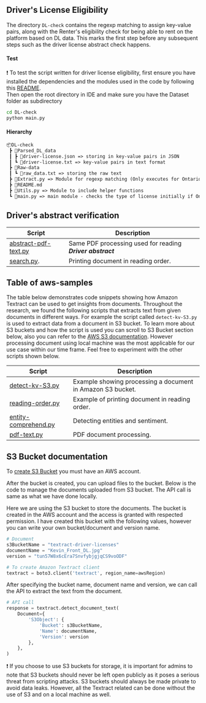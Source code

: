 
## Driver's License Eligibility
The directory `DL-check` contains the regexp matching to assign key-value pairs, along with the Renter's eligibility check for being able to rent on the platform based on DL data. This marks the first step before any subsequent steps such as the driver license abstract check happens. 
#### Test
❗ To test the script written for driver license eligibility, first ensure you have installed the dependencies and the modules used in the code by following this [README](https://github.com/batunpc/ridealike-dev/tree/main/DL-check).\
Then open the root directory in IDE  and make sure you have the Dataset folder as subdirectory<br />
```bash
cd DL-check 
python main.py
```
#### Hierarchy 

```txt
📦DL-check 
 ┣ 📂Parsed_DL_data
 ┃ ┣ 📜driver-license.json => storing in key-value pairs in JSON
 ┃ ┗ 📜driver-license.txt => key-value pairs in text format
 ┣ 📂Raw-data
 ┃ ┗ 📜raw_data.txt => storing the raw text
 ┣ 📜Extract.py => Module for regexp matching (Only executes for Ontario Licenses)
 ┣ 📜README.md 
 ┣ 📜Utils.py => Module to include helper functions
 ┗ 📜main.py => main module - checks the type of license initially if Ontario then calls Extract.py to restructure the data
```
## Driver's abstract verification

| Script                                                                    | Description                                                |
| ------------------------------------------------------------------------- | -----------------------------------------------------------
| [abstract-pdf-text.py](./abstract-algorithm/abstract-pdf-text.py)         | Same PDF processing used for reading **_Driver abstract_** |  
| [search.py](./abstract-algorithm/search.py).                              | Printing document in reading order.                        |

## Table of aws-samples
The table below demonstrates code snippets showing how Amazon Textract can be used to get insights from documents. Throughout the research, we found the following scripts that extracts text from given documents in different ways. For example the script called `detect-kv-S3.py` is used to extract data from a document in S3 bucket. To learn more about S3 buckets and how the script is used you can scroll to S3 Bucket section below, also you can refer to the [AWS S3 documentation](https://boto3.readthedocs.io/en/latest/reference/services/s3.html). However processing document using local machine was the most applicable for our use case within our time frame. Feel free to experiment with the other scripts shown below.

| Script                                                          | Description                                                     |
| ----------------------------------------------------------------| ----------------------------------------------------------------|
| [detect-kv-S3.py](./aws-samples/detect-kv-S3.py)                | Example showing processing a document in Amazon S3 bucket.      |
| [reading-order.py](./aws-samples/reading-order.py)              | Example of printing document in reading order.                  |
| [entity-comprehend.py](./aws-samples/entity-comprehend.py)      | Detecting entities and sentiment.                               |
| [pdf-text.py](./aws-samples/pdf-text.py)                        | PDF document processing.                                        |



## S3 Bucket documentation
To [create S3 Bucket](https://docs.aws.amazon.com/AmazonS3/latest/userguide/creating-bucket.html) you must have an AWS account. 

After the bucket is created, you can upload files to the bucket. Below is the code to manage the documents uploaded from S3 bucket. The API call is same as what we have done locally.



Here we are using the S3 bucket to store the documents. The bucket is created in the AWS account and the access is granted with respected permission. I have created this bucket with the following values, however you can write your own bucket/document and version name.
```python
# Document
s3BucketName = "textract-driver-licenses"
documentName = "Kevin_Front_DL.jpg"
version = "tun57W8x6cEra7SnvfybjgjqCS9voODF"

# To create Amazon Textract client
textract = boto3.client('textract', region_name=awsRegion)

```
After specifying the bucket name, document name and version, we can call the API to extract the text from the document.

```python
# API call
response = textract.detect_document_text(
    Document={
        'S3Object': {
            'Bucket': s3BucketName,
            'Name': documentName,
            'Version': version
        },
    },
)
```

❗ If you choose to use S3 buckets for storage, it is important for admins to note that S3 buckets should never be left open publicly as it poses a serious threat from scripting attacks. S3 buckets should always be made private to avoid data leaks. However, all the Textract related can be done without the use of S3 and on a local machine as well.
